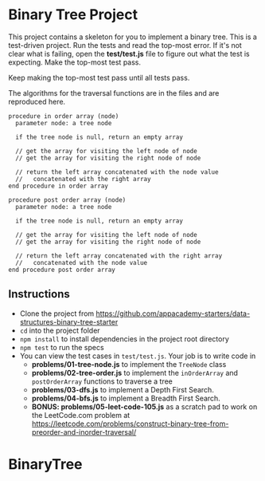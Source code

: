# Binary Tree Project

This project contains a skeleton for you to implement a binary tree. This is a
test-driven project. Run the tests and read the top-most error. If it's not
clear what is failing, open the **test/test.js** file to figure out what the
test is expecting. Make the top-most test pass.

Keep making the top-most test pass until all tests pass.

The algorithms for the traversal functions are in the files and are reproduced
here.

```
procedure in order array (node)
  parameter node: a tree node

  if the tree node is null, return an empty array

  // get the array for visiting the left node of node
  // get the array for visiting the right node of node

  // return the left array concatenated with the node value
  //   concatenated with the right array
end procedure in order array
```

```
procedure post order array (node)
  parameter node: a tree node

  if the tree node is null, return an empty array

  // get the array for visiting the left node of node
  // get the array for visiting the right node of node

  // return the left array concatenated with the right array
  //   concatenated with the node value
end procedure post order array
```


## Instructions

* Clone the project from
  https://github.com/appacademy-starters/data-structures-binary-tree-starter
* `cd` into the project folder
* `npm install` to install dependencies in the project root directory
* `npm test` to run the specs
* You can view the test cases in `test/test.js`. Your job is to write code in
  * **problems/01-tree-node.js** to implement the `TreeNode` class
  * **problems/02-tree-order.js** to implement the `inOrderArray` and `postOrderArray`
    functions to traverse a tree
  * **problems/03-dfs.js** to implement a Depth First Search.
   * **problems/04-bfs.js** to implement a Breadth First Search.
  * **BONUS: problems/05-leet-code-105.js** as a scratch pad to work on the LeetCode.com
    problem at https://leetcode.com/problems/construct-binary-tree-from-preorder-and-inorder-traversal/
# BinaryTree
